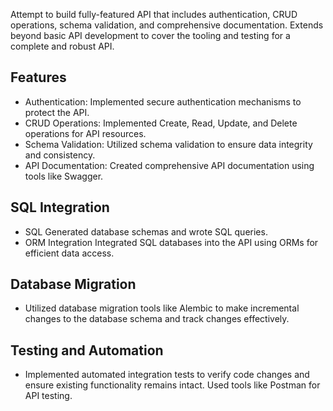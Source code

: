 
Attempt to build fully-featured API that includes authentication, CRUD operations, schema validation, and comprehensive documentation. Extends beyond basic API development to cover the tooling and testing for a complete and robust API.

## Features

* Authentication: Implemented secure authentication mechanisms to protect the API.
* CRUD Operations: Implemented Create, Read, Update, and Delete operations for API resources.
* Schema Validation: Utilized schema validation to ensure data integrity and consistency.
* API Documentation: Created comprehensive API documentation using tools like Swagger.

## SQL Integration

* SQL Generated database schemas and wrote SQL queries.
* ORM Integration Integrated SQL databases into the API using ORMs for efficient data access.

## Database Migration

* Utilized database migration tools like Alembic to make incremental changes to the database schema and track changes effectively.

## Testing and Automation

* Implemented automated integration tests to verify code changes and ensure existing functionality remains intact. Used tools like Postman for API testing.

